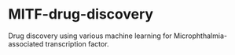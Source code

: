 # MITF-drug-discovery
Drug discovery using various machine learning for Microphthalmia-associated transcription factor.
